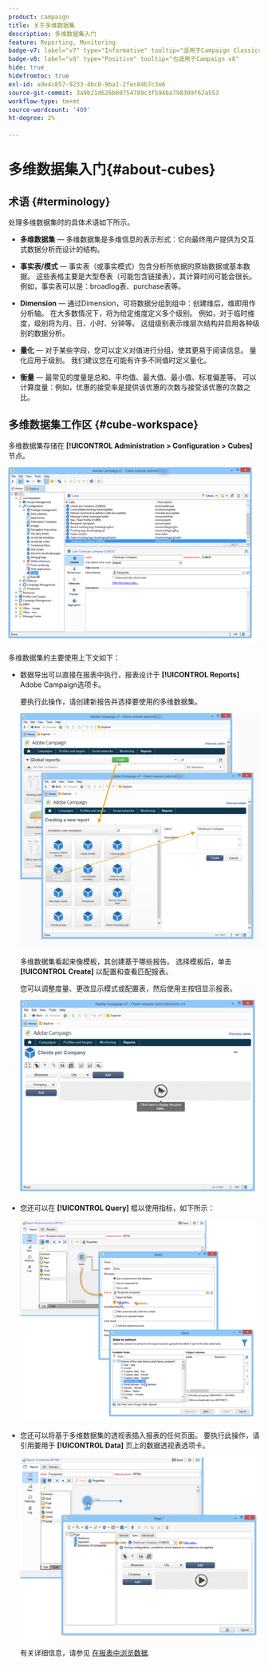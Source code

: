 ```yaml
---
product: campaign
title: 关于多维数据集
description: 多维数据集入门
feature: Reporting, Monitoring
badge-v7: label="v7" type="Informative" tooltip="适用于Campaign Classicv7"
badge-v8: label="v8" type="Positive" tooltip="也适用于Campaign v8"
hide: true
hidefromtoc: true
exl-id: ade4c857-9233-4bc8-9ba1-2fec84b7c3e6
source-git-commit: 3a9b21d626b60754789c3f594ba798309f62a553
workflow-type: tm+mt
source-wordcount: '409'
ht-degree: 2%

---
```


# 多维数据集入门{#about-cubes}



## 术语 {#terminology}

处理多维数据集时的具体术语如下所示。

* **多维数据集**  — 多维数据集是多维信息的表示形式：它向最终用户提供为交互式数据分析而设计的结构。

* **事实表/模式**  — 事实表（或事实模式）包含分析所依据的原始数据或基本数据。 这些表格主要是大型卷表（可能包含链接表），其计算时间可能会很长。 例如，事实表可以是：broadlog表、purchase表等。

* **Dimension**  — 通过Dimension，可将数据分组到组中：创建维后，维即用作分析轴。 在大多数情况下，将为给定维度定义多个级别。 例如，对于临时维度，级别将为月、日、小时、分钟等。 这组级别表示维层次结构并启用各种级别的数据分析。

* **量化**  — 对于某些字段，您可以定义对值进行分组，使其更易于阅读信息。 量化应用于级别。 我们建议您在可能有许多不同值时定义量化。

* **衡量**  — 最常见的度量是总和、平均值、最大值、最小值、标准偏差等。 可以计算度量：例如，优惠的接受率是提供该优惠的次数与接受该优惠的次数之比。

## 多维数据集工作区 {#cube-workspace}

多维数据集存储在 **[!UICONTROL Administration > Configuration > Cubes]** 节点。

![](assets/s_advuser_cube_node.png)

多维数据集的主要使用上下文如下：

* 数据导出可以直接在报表中执行，报表设计于 **[!UICONTROL Reports]** Adobe Campaign选项卡。

  要执行此操作，请创建新报告并选择要使用的多维数据集。

  ![](assets/cube_create_new.png)

  多维数据集看起来像模板，其创建基于哪些报告。 选择模板后，单击 **[!UICONTROL Create]** 以配置和查看匹配报表。

  您可以调整度量、更改显示模式或配置表，然后使用主按钮显示报表。

  ![](assets/cube_display_new.png)

* 您还可以在 **[!UICONTROL Query]** 框以使用指标，如下所示：

  ![](assets/s_advuser_query_using_a_cube.png)

* 您还可以将基于多维数据集的透视表插入报表的任何页面。 要执行此操作，请引用要用于 **[!UICONTROL Data]** 页上的数据透视表选项卡。

  ![](assets/s_advuser_cube_in_report.png)

  有关详细信息，请参见 [在报表中浏览数据](../../reporting/using/using-cubes-to-explore-data.md#exploring-the-data-in-a-report).
